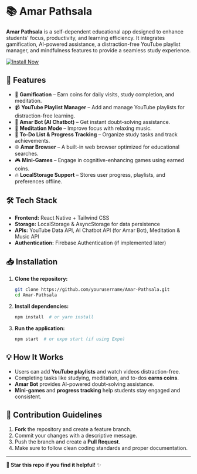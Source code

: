 # 📚 Amar Pathsala

**Amar Pathsala** is a self-dependent educational app designed to enhance students' focus, productivity, and learning efficiency. It integrates gamification, AI-powered assistance, a distraction-free YouTube playlist manager, and mindfulness features to provide a seamless study experience.

[![Install Now](https://img.shields.io/badge/📲%20Install%20on%20Google%20Play-green?style=for-the-badge&logo=google-play)](https://play.google.com/store/apps/details?id=com.ashesdas.amarpathsalaapp&hl=en_IN)

## 🚀 Features

- 🎯 **Gamification** – Earn coins for daily visits, study completion, and meditation.
- 📹 **YouTube Playlist Manager** – Add and manage YouTube playlists for distraction-free learning.
- 🤖 **Amar Bot (AI Chatbot)** – Get instant doubt-solving assistance.
- 🎵 **Meditation Mode** – Improve focus with relaxing music.
- 📑 **To-Do List & Progress Tracking** – Organize study tasks and track achievements.
- 🌐 **Amar Browser** – A built-in web browser optimized for educational searches.
- 🎮 **Mini-Games** – Engage in cognitive-enhancing games using earned coins.
- 🔥 **LocalStorage Support** – Stores user progress, playlists, and preferences offline.

## 🛠️ Tech Stack

- **Frontend:** React Native + Tailwind CSS
- **Storage:** LocalStorage & AsyncStorage for data persistence
- **APIs:** YouTube Data API, AI Chatbot API (for Amar Bot), Meditation & Music API
- **Authentication:** Firebase Authentication (if implemented later)

## 📥 Installation

1. **Clone the repository:**
   ```sh
   git clone https://github.com/yourusername/Amar-Pathsala.git
   cd Amar-Pathsala
   ```

2. **Install dependencies:**
   ```sh
   npm install  # or yarn install
   ```

3. **Run the application:**
   ```sh
   npm start  # or expo start (if using Expo)
   ```

## 💡 How It Works
- Users can add **YouTube playlists** and watch videos distraction-free.
- Completing tasks like studying, meditation, and to-dos **earns coins**.
- **Amar Bot** provides AI-powered doubt-solving assistance.
- **Mini-games** and **progress tracking** help students stay engaged and consistent.

## 🤝 Contribution Guidelines
1. **Fork** the repository and create a feature branch.
2. Commit your changes with a descriptive message.
3. Push the branch and create a **Pull Request**.
4. Make sure to follow clean coding standards and proper documentation.


---

**🌟 Star this repo if you find it helpful!** ✨
